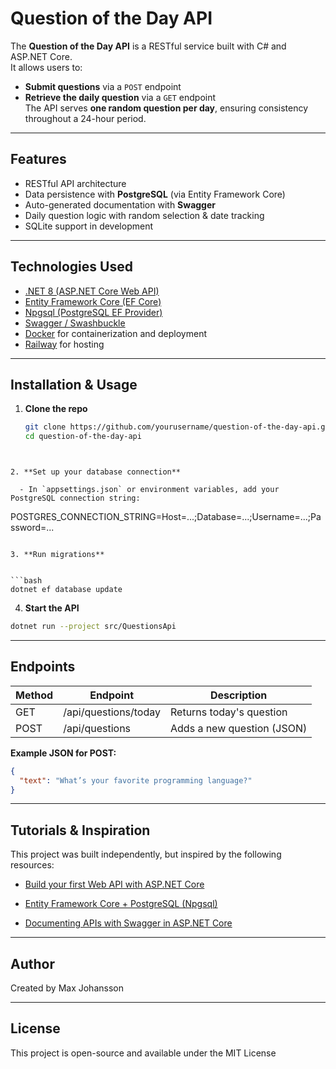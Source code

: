 # Question of the Day API

The **Question of the Day API** is a RESTful service built with C# and ASP.NET Core.  
It allows users to:

- **Submit questions** via a `POST` endpoint
- **Retrieve the daily question** via a `GET` endpoint  
The API serves **one random question per day**, ensuring consistency throughout a 24-hour period.

---

## Features

- RESTful API architecture
- Data persistence with **PostgreSQL** (via Entity Framework Core)
- Auto-generated documentation with **Swagger**
- Daily question logic with random selection & date tracking
- SQLite support in development

---

## Technologies Used

- [.NET 8 (ASP.NET Core Web API)](https://dotnet.microsoft.com/en-us/)
- [Entity Framework Core (EF Core)](https://learn.microsoft.com/en-us/ef/core/)
- [Npgsql (PostgreSQL EF Provider)](https://www.npgsql.org/efcore/)
- [Swagger / Swashbuckle](https://learn.microsoft.com/en-us/aspnet/core/tutorials/web-api-help-pages-using-swagger?view=aspnetcore-8.0)
- [Docker](https://www.docker.com/) for containerization and deployment
- [Railway](https://railway.app/) for hosting

---

## Installation & Usage

1. **Clone the repo**  
   ```bash
   git clone https://github.com/yourusername/question-of-the-day-api.git
   cd question-of-the-day-api
```

 
2. **Set up your database connection** 
 
  - In `appsettings.json` or environment variables, add your PostgreSQL connection string:

```
POSTGRES_CONNECTION_STRING=Host=...;Database=...;Username=...;Password=...
```
 
3. **Run migrations** 


```bash
dotnet ef database update
```
 
4. **Start the API** 


```bash
dotnet run --project src/QuestionsApi
```



---



## Endpoints 

| Method | Endpoint | Description | 
| --- | --- | --- | 
| GET | /api/questions/today | Returns today's question | 
| POST | /api/questions | Adds a new question (JSON) | 

**Example JSON for POST:** 


```json
{
  "text": "What’s your favorite programming language?"
}
```



---



## Tutorials & Inspiration 


This project was built independently, but inspired by the following resources:

 
- [Build your first Web API with ASP.NET Core](https://learn.microsoft.com/en-us/aspnet/core/tutorials/first-web-api?view=aspnetcore-9.0&tabs=visual-studio)
 
- [Entity Framework Core + PostgreSQL (Npgsql)](https://www.npgsql.org/efcore/index.html?tabs=onconfiguring)
 
- [Documenting APIs with Swagger in ASP.NET Core](https://learn.microsoft.com/en-us/aspnet/core/tutorials/web-api-help-pages-using-swagger?view=aspnetcore-8.0)



---



## Author 

Created by Max Johansson


---



## License 

This project is open-source and available under the MIT License

